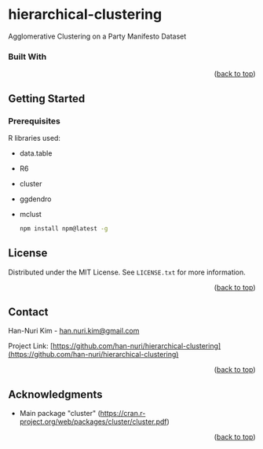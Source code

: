 # hierarchical-clustering
Agglomerative Clustering on a Party Manifesto Dataset



### Built With

<p align="right">(<a href="#top">back to top</a>)</p>



<!-- GETTING STARTED -->
## Getting Started


### Prerequisites

R libraries used:
* data.table
* R6
* cluster
* ggdendro
* mclust

  ```sh
  npm install npm@latest -g
  ```

<!-- LICENSE -->
## License

Distributed under the MIT License. See `LICENSE.txt` for more information.

<p align="right">(<a href="#top">back to top</a>)</p>



<!-- CONTACT -->
## Contact

Han-Nuri Kim - han.nuri.kim@gmail.com

Project Link: [https://github.com/han-nuri/hierarchical-clustering](https://github.com/han-nuri/hierarchical-clustering)

<p align="right">(<a href="#top">back to top</a>)</p>



<!-- ACKNOWLEDGMENTS -->
## Acknowledgments
* Main package "cluster" (https://cran.r-project.org/web/packages/cluster/cluster.pdf)
<p align="right">(<a href="#top">back to top</a>)</p>


<!-- MARKDOWN LINKS & IMAGES -->
<!-- https://www.markdownguide.org/basic-syntax/#reference-style-links -->
[license-shield]: https://img.shields.io/github/license/othneildrew/Best-README-Template.svg?style=for-the-badge
[license-url]: https://github.com/othneildrew/Best-README-Template/blob/master/LICENSE.txt
[linkedin-shield]: https://img.shields.io/badge/-LinkedIn-black.svg?style=for-the-badge&logo=linkedin&colorB=555
[linkedin-url]: https://linkedin.com/in/han-nuri-kim
